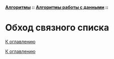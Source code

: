 **[Алгоритмы](../../README.md#algorithms) ::** 
**[Алгоритмы работы с данными](../../README.md#algorithms-data) ::**
# Обход связного списка

<!--

-->

[К оглавлению](../../README.md#algorithms-data)



[К оглавлению](../../README.md#algorithms-data)
